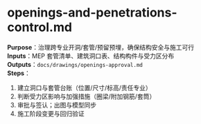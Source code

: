 # openings-and-penetrations-control.md

**Purpose**：治理跨专业开洞/套管/预留预埋，确保结构安全与施工可行  
**Inputs**：MEP 套管清单、建筑洞口表、结构构件与受力区分布  
**Outputs**：`docs/drawings/openings-approval.md`  
**Steps**：

1. 建立洞口与套管台账（位置/尺寸/标高/责任专业）
2. 判断受力区影响与加强措施（圈梁/附加钢筋/套筒）
3. 审批与签认；出图与模型同步
4. 施工阶段变更与回归验证
